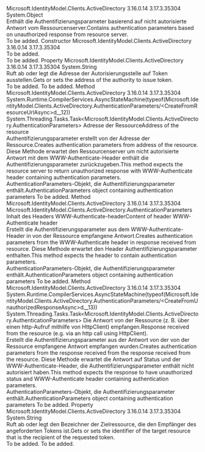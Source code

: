 <Type Name="AuthenticationParameters" FullName="Microsoft.IdentityModel.Clients.ActiveDirectory.AuthenticationParameters">
  <TypeSignature Language="C#" Value="public sealed class AuthenticationParameters" />
  <TypeSignature Language="ILAsm" Value=".class public auto ansi sealed beforefieldinit AuthenticationParameters extends System.Object" />
  <TypeSignature Language="DocId" Value="T:Microsoft.IdentityModel.Clients.ActiveDirectory.AuthenticationParameters" />
  <TypeSignature Language="VB.NET" Value="Public NotInheritable Class AuthenticationParameters" />
  <TypeSignature Language="F#" Value="type AuthenticationParameters = class" />
  <AssemblyInfo>
    <AssemblyName>Microsoft.IdentityModel.Clients.ActiveDirectory</AssemblyName>
    <AssemblyVersion>3.16.0.14</AssemblyVersion>
    <AssemblyVersion>3.17.3.35304</AssemblyVersion>
  </AssemblyInfo>
  <Base>
    <BaseTypeName>System.Object</BaseTypeName>
  </Base>
  <Interfaces />
  <Docs>
    <summary>
            <span data-ttu-id="c9772-101">Enthält die Authentifizierungsparameter basierend auf nicht autorisierte Antwort vom Ressourcenserver.</span><span class="sxs-lookup"><span data-stu-id="c9772-101">Contains authentication parameters based on unauthorized response from resource server.</span></span>
            </summary>
    <remarks>To be added.</remarks>
  </Docs>
  <Members>
    <Member MemberName=".ctor">
      <MemberSignature Language="C#" Value="public AuthenticationParameters ();" />
      <MemberSignature Language="ILAsm" Value=".method public hidebysig specialname rtspecialname instance void .ctor() cil managed" />
      <MemberSignature Language="DocId" Value="M:Microsoft.IdentityModel.Clients.ActiveDirectory.AuthenticationParameters.#ctor" />
      <MemberSignature Language="VB.NET" Value="Public Sub New ()" />
      <MemberType>Constructor</MemberType>
      <AssemblyInfo>
        <AssemblyName>Microsoft.IdentityModel.Clients.ActiveDirectory</AssemblyName>
        <AssemblyVersion>3.16.0.14</AssemblyVersion>
        <AssemblyVersion>3.17.3.35304</AssemblyVersion>
      </AssemblyInfo>
      <Parameters />
      <Docs>
        <summary>To be added.</summary>
        <remarks>To be added.</remarks>
      </Docs>
    </Member>
    <Member MemberName="Authority">
      <MemberSignature Language="C#" Value="public string Authority { get; set; }" />
      <MemberSignature Language="ILAsm" Value=".property instance string Authority" />
      <MemberSignature Language="DocId" Value="P:Microsoft.IdentityModel.Clients.ActiveDirectory.AuthenticationParameters.Authority" />
      <MemberSignature Language="VB.NET" Value="Public Property Authority As String" />
      <MemberSignature Language="F#" Value="member this.Authority : string with get, set" Usage="Microsoft.IdentityModel.Clients.ActiveDirectory.AuthenticationParameters.Authority" />
      <MemberType>Property</MemberType>
      <AssemblyInfo>
        <AssemblyName>Microsoft.IdentityModel.Clients.ActiveDirectory</AssemblyName>
        <AssemblyVersion>3.16.0.14</AssemblyVersion>
        <AssemblyVersion>3.17.3.35304</AssemblyVersion>
      </AssemblyInfo>
      <ReturnValue>
        <ReturnType>System.String</ReturnType>
      </ReturnValue>
      <Docs>
        <summary>
            <span data-ttu-id="c9772-102">Ruft ab oder legt die Adresse der Autorisierungsstelle auf Token ausstellen.</span><span class="sxs-lookup"><span data-stu-id="c9772-102">Gets or sets the address of the authority to issue token.</span></span>
            </summary>
        <value>To be added.</value>
        <remarks>To be added.</remarks>
      </Docs>
    </Member>
    <Member MemberName="CreateFromResourceUrlAsync">
      <MemberSignature Language="C#" Value="public static System.Threading.Tasks.Task&lt;Microsoft.IdentityModel.Clients.ActiveDirectory.AuthenticationParameters&gt; CreateFromResourceUrlAsync (Uri resourceUrl);" />
      <MemberSignature Language="ILAsm" Value=".method public static hidebysig class System.Threading.Tasks.Task`1&lt;class Microsoft.IdentityModel.Clients.ActiveDirectory.AuthenticationParameters&gt; CreateFromResourceUrlAsync(class System.Uri resourceUrl) cil managed" />
      <MemberSignature Language="DocId" Value="M:Microsoft.IdentityModel.Clients.ActiveDirectory.AuthenticationParameters.CreateFromResourceUrlAsync(System.Uri)" />
      <MemberSignature Language="VB.NET" Value="Public Shared Function CreateFromResourceUrlAsync (resourceUrl As Uri) As Task(Of AuthenticationParameters)" />
      <MemberSignature Language="F#" Value="static member CreateFromResourceUrlAsync : Uri -&gt; System.Threading.Tasks.Task&lt;Microsoft.IdentityModel.Clients.ActiveDirectory.AuthenticationParameters&gt;" Usage="Microsoft.IdentityModel.Clients.ActiveDirectory.AuthenticationParameters.CreateFromResourceUrlAsync resourceUrl" />
      <MemberType>Method</MemberType>
      <AssemblyInfo>
        <AssemblyName>Microsoft.IdentityModel.Clients.ActiveDirectory</AssemblyName>
        <AssemblyVersion>3.16.0.14</AssemblyVersion>
        <AssemblyVersion>3.17.3.35304</AssemblyVersion>
      </AssemblyInfo>
      <Attributes>
        <Attribute>
          <AttributeName>System.Runtime.CompilerServices.AsyncStateMachine(typeof(Microsoft.IdentityModel.Clients.ActiveDirectory.AuthenticationParameters/&lt;CreateFromResourceUrlAsync&gt;d__12))</AttributeName>
        </Attribute>
      </Attributes>
      <ReturnValue>
        <ReturnType>System.Threading.Tasks.Task&lt;Microsoft.IdentityModel.Clients.ActiveDirectory.AuthenticationParameters&gt;</ReturnType>
      </ReturnValue>
      <Parameters>
        <Parameter Name="resourceUrl" Type="System.Uri" />
      </Parameters>
      <Docs>
        <param name="resourceUrl"><span data-ttu-id="c9772-103">Adresse der Ressource</span><span class="sxs-lookup"><span data-stu-id="c9772-103">Address of the resource</span></span></param>
        <summary>
            <span data-ttu-id="c9772-104">Authentifizierungsparameter erstellt von der Adresse der Ressource.</span><span class="sxs-lookup"><span data-stu-id="c9772-104">Creates authentication parameters from address of the resource.</span></span> <span data-ttu-id="c9772-105">Diese Methode erwartet den Ressourcenserver um nicht autorisierte Antwort mit dem WWW-Authenticate-Header enthält die Authentifizierungsparameter zurückzugeben.</span><span class="sxs-lookup"><span data-stu-id="c9772-105">This method expects the resource server to return unauthorized response with WWW-Authenticate header containing authentication parameters.</span></span>
            </summary>
        <returns><span data-ttu-id="c9772-106">AuthenticationParameters-Objekt, die Authentifizierungsparameter enthält.</span><span class="sxs-lookup"><span data-stu-id="c9772-106">AuthenticationParameters object containing authentication parameters</span></span></returns>
        <remarks>To be added.</remarks>
      </Docs>
    </Member>
    <Member MemberName="CreateFromResponseAuthenticateHeader">
      <MemberSignature Language="C#" Value="public static Microsoft.IdentityModel.Clients.ActiveDirectory.AuthenticationParameters CreateFromResponseAuthenticateHeader (string authenticateHeader);" />
      <MemberSignature Language="ILAsm" Value=".method public static hidebysig class Microsoft.IdentityModel.Clients.ActiveDirectory.AuthenticationParameters CreateFromResponseAuthenticateHeader(string authenticateHeader) cil managed" />
      <MemberSignature Language="DocId" Value="M:Microsoft.IdentityModel.Clients.ActiveDirectory.AuthenticationParameters.CreateFromResponseAuthenticateHeader(System.String)" />
      <MemberSignature Language="VB.NET" Value="Public Shared Function CreateFromResponseAuthenticateHeader (authenticateHeader As String) As AuthenticationParameters" />
      <MemberSignature Language="F#" Value="static member CreateFromResponseAuthenticateHeader : string -&gt; Microsoft.IdentityModel.Clients.ActiveDirectory.AuthenticationParameters" Usage="Microsoft.IdentityModel.Clients.ActiveDirectory.AuthenticationParameters.CreateFromResponseAuthenticateHeader authenticateHeader" />
      <MemberType>Method</MemberType>
      <AssemblyInfo>
        <AssemblyName>Microsoft.IdentityModel.Clients.ActiveDirectory</AssemblyName>
        <AssemblyVersion>3.16.0.14</AssemblyVersion>
        <AssemblyVersion>3.17.3.35304</AssemblyVersion>
      </AssemblyInfo>
      <ReturnValue>
        <ReturnType>Microsoft.IdentityModel.Clients.ActiveDirectory.AuthenticationParameters</ReturnType>
      </ReturnValue>
      <Parameters>
        <Parameter Name="authenticateHeader" Type="System.String" />
      </Parameters>
      <Docs>
        <param name="authenticateHeader"><span data-ttu-id="c9772-107">Inhalt des Headers WWW-Authenticate-header</span><span class="sxs-lookup"><span data-stu-id="c9772-107">Content of header WWW-Authenticate header</span></span></param>
        <summary>
            <span data-ttu-id="c9772-108">Erstellt die Authentifizierungsparameter aus dem WWW-Authenticate-Header in von der Ressource empfangene Antwort.</span><span class="sxs-lookup"><span data-stu-id="c9772-108">Creates authentication parameters from the WWW-Authenticate header in response received from resource.</span></span> <span data-ttu-id="c9772-109">Diese Methode erwartet den Header Authentifizierungsparameter enthalten.</span><span class="sxs-lookup"><span data-stu-id="c9772-109">This method expects the header to contain authentication parameters.</span></span>
            </summary>
        <returns><span data-ttu-id="c9772-110">AuthenticationParameters-Objekt, die Authentifizierungsparameter enthält.</span><span class="sxs-lookup"><span data-stu-id="c9772-110">AuthenticationParameters object containing authentication parameters</span></span></returns>
        <remarks>To be added.</remarks>
      </Docs>
    </Member>
    <Member MemberName="CreateFromUnauthorizedResponseAsync">
      <MemberSignature Language="C#" Value="public static System.Threading.Tasks.Task&lt;Microsoft.IdentityModel.Clients.ActiveDirectory.AuthenticationParameters&gt; CreateFromUnauthorizedResponseAsync (System.Net.Http.HttpResponseMessage responseMessage);" />
      <MemberSignature Language="ILAsm" Value=".method public static hidebysig class System.Threading.Tasks.Task`1&lt;class Microsoft.IdentityModel.Clients.ActiveDirectory.AuthenticationParameters&gt; CreateFromUnauthorizedResponseAsync(class System.Net.Http.HttpResponseMessage responseMessage) cil managed" />
      <MemberSignature Language="DocId" Value="M:Microsoft.IdentityModel.Clients.ActiveDirectory.AuthenticationParameters.CreateFromUnauthorizedResponseAsync(System.Net.Http.HttpResponseMessage)" />
      <MemberSignature Language="VB.NET" Value="Public Shared Function CreateFromUnauthorizedResponseAsync (responseMessage As HttpResponseMessage) As Task(Of AuthenticationParameters)" />
      <MemberSignature Language="F#" Value="static member CreateFromUnauthorizedResponseAsync : System.Net.Http.HttpResponseMessage -&gt; System.Threading.Tasks.Task&lt;Microsoft.IdentityModel.Clients.ActiveDirectory.AuthenticationParameters&gt;" Usage="Microsoft.IdentityModel.Clients.ActiveDirectory.AuthenticationParameters.CreateFromUnauthorizedResponseAsync responseMessage" />
      <MemberType>Method</MemberType>
      <AssemblyInfo>
        <AssemblyName>Microsoft.IdentityModel.Clients.ActiveDirectory</AssemblyName>
        <AssemblyVersion>3.16.0.14</AssemblyVersion>
        <AssemblyVersion>3.17.3.35304</AssemblyVersion>
      </AssemblyInfo>
      <Attributes>
        <Attribute>
          <AttributeName>System.Runtime.CompilerServices.AsyncStateMachine(typeof(Microsoft.IdentityModel.Clients.ActiveDirectory.AuthenticationParameters/&lt;CreateFromUnauthorizedResponseAsync&gt;d__13))</AttributeName>
        </Attribute>
      </Attributes>
      <ReturnValue>
        <ReturnType>System.Threading.Tasks.Task&lt;Microsoft.IdentityModel.Clients.ActiveDirectory.AuthenticationParameters&gt;</ReturnType>
      </ReturnValue>
      <Parameters>
        <Parameter Name="responseMessage" Type="System.Net.Http.HttpResponseMessage" />
      </Parameters>
      <Docs>
        <param name="responseMessage"><span data-ttu-id="c9772-111">Die Antwort von der Ressource (z. B. über einen http-Aufruf mithilfe von HttpClient) empfangen.</span><span class="sxs-lookup"><span data-stu-id="c9772-111">Response received from the resource (e.g. via an http call using HttpClient).</span></span></param>
        <summary>
            <span data-ttu-id="c9772-112">Erstellt die Authentifizierungsparameter aus der Antwort von der von der Ressource empfangene Antwort empfangen wurden.</span><span class="sxs-lookup"><span data-stu-id="c9772-112">Creates authentication parameters from the response received from the response received from the resource.</span></span> <span data-ttu-id="c9772-113">Diese Methode erwartet die Antwort auf Status und der WWW-Authenticate-Header, die Authentifizierungsparameter enthält nicht autorisiert haben.</span><span class="sxs-lookup"><span data-stu-id="c9772-113">This method expects the response to have unauthorized status and WWW-Authenticate header containing authentication parameters.</span></span></summary>
        <returns><span data-ttu-id="c9772-114">AuthenticationParameters-Objekt, die Authentifizierungsparameter enthält.</span><span class="sxs-lookup"><span data-stu-id="c9772-114">AuthenticationParameters object containing authentication parameters</span></span></returns>
        <remarks>To be added.</remarks>
      </Docs>
    </Member>
    <Member MemberName="Resource">
      <MemberSignature Language="C#" Value="public string Resource { get; set; }" />
      <MemberSignature Language="ILAsm" Value=".property instance string Resource" />
      <MemberSignature Language="DocId" Value="P:Microsoft.IdentityModel.Clients.ActiveDirectory.AuthenticationParameters.Resource" />
      <MemberSignature Language="VB.NET" Value="Public Property Resource As String" />
      <MemberSignature Language="F#" Value="member this.Resource : string with get, set" Usage="Microsoft.IdentityModel.Clients.ActiveDirectory.AuthenticationParameters.Resource" />
      <MemberType>Property</MemberType>
      <AssemblyInfo>
        <AssemblyName>Microsoft.IdentityModel.Clients.ActiveDirectory</AssemblyName>
        <AssemblyVersion>3.16.0.14</AssemblyVersion>
        <AssemblyVersion>3.17.3.35304</AssemblyVersion>
      </AssemblyInfo>
      <ReturnValue>
        <ReturnType>System.String</ReturnType>
      </ReturnValue>
      <Docs>
        <summary>
            <span data-ttu-id="c9772-115">Ruft ab oder legt den Bezeichner der Zielressource, die den Empfänger des angeforderten Tokens ist.</span><span class="sxs-lookup"><span data-stu-id="c9772-115">Gets or sets the identifier of the target resource that is the recipient of the requested token.</span></span>
            </summary>
        <value>To be added.</value>
        <remarks>To be added.</remarks>
      </Docs>
    </Member>
  </Members>
</Type>